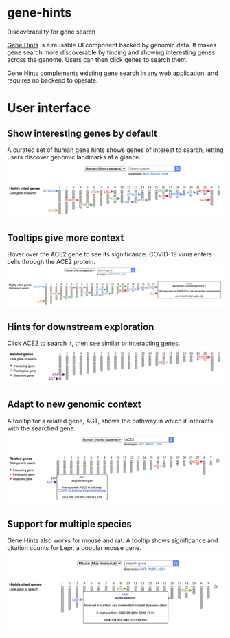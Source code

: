 # gene-hints
Discoverability for gene search

[Gene Hints](https://broad.io/gene-hints) is a reusable UI component backed by genomic data.  It makes gene search more discoverable by finding and showing interesting genes across the genome.  Users can then click genes to search them.

Gene Hints complements existing gene search in any web application, and requires no backend to operate.

# User interface
## Show interesting genes by default
A curated set of human gene hints shows genes of interest to search, letting users discover genomic landmarks at a glance.
![Gene Hints](https://raw.githubusercontent.com/broadinstitute/gene-hints/main/img/01-gene-hints.png)

## Tooltips give more context
Hover over the ACE2 gene to see its significance.  COVID-19 virus enters cells through the ACE2 protein.
![Gene Hints, ACE2 tooltip](https://raw.githubusercontent.com/broadinstitute/gene-hints/main/img/02-gene-hints-ace2-tooltip.png)

## Hints for downstream exploration
Click ACE2 to search it, then see similar or interacting genes.
![Gene Hints, ACE2 related genes](https://raw.githubusercontent.com/broadinstitute/gene-hints/main/img/03-gene-hints-ace2-related-genes.png)

## Adapt to new genomic context
A tooltip for a related gene, AGT, shows the pathway in which it interacts with the searched gene.
![Gene Hints, ACE2 relate gene AGT tooltip](https://raw.githubusercontent.com/broadinstitute/gene-hints/main/img/04-gene-hints-ace2-related-genes-agt-tooltip.png)

## Support for multiple species
Gene Hints also works for mouse and rat.  A tooltip shows significance and citation counts for Lepr, a popular mouse gene.
![Gene Hints, mouse LEPR gene tooltip](https://raw.githubusercontent.com/broadinstitute/gene-hints/main/img/05-gene-hints-mus-musculus-lepr-tooltip.png)
